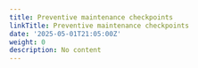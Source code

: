 ```yaml
---
title: Preventive maintenance checkpoints
linkTitle: Preventive maintenance checkpoints
date: '2025-05-01T21:05:00Z'
weight: 0
description: No content
---
```



